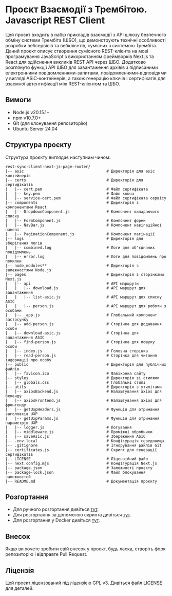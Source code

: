 # Проєкт Взаємодії з Трембітою. Javascript REST Client

Цей проєкт входить в набір прикладів взаємодії з API шлюзу безпечного обміну
системи Трембіта (ШБО), що демонструють технічні особливості розробки
вебсервісів та вебклієнтів, сумісних з системою Трембіта. Даний проєкт описує
створення сумісного REST-клієнта на мові програмування JavaScript з
використанням фреймворків Next.js та React для здійснення викликів REST API
через ШБО. Додатково розглянуто функції API ШБО для завантаження архівів з
підписаними електронними повідомленнями-запитами, повідомленнями-відповідями у
вигляді ASiC-контейнерів, а також генерацію ключів і сертифікатів для взаємної
автентифікації між REST-клієнтом та ШБО.


## Вимоги
- Node.js v20.15.1+
- npm v10.7.0+
- Git (для клонування репозиторію)
- Ubuntu Server 24.04

## Структура проєкту

Структура проєкту виглядає наступним чином:

```
rest-sync-client-next-js-page-router/
|-- asic                                    # Директорія для asic контейнерів
|-- certs                                   # Директорія для сертифікатів
|   |-- cert.pem                            # Файл сертифіката
|   |-- key.pem                             # Файл ключа
|   |-- service-cert.pem                    # Файл сертифіката сервісу
|-- components                              # Директорія з компонентами React
|   |-- DropdownComponent.js                # Компонент випадаючого списку
|   |-- FormComponent.js                    # Компонент форми
|   |-- NavBar.js                           # Компонент навігаційної панелі
|   |-- PaginationComponent.js              # Компонент пагінації
|-- logs                                    # Директорія для зберігання логів
|   |-- combined.log                        # Логи для об'єднаних повідомлень
|   |-- error.log                           # Логи для повідомлень про помилки
|-- node_modules**                          # Директорія з залежностями Node.js
|-- pages                                   # Директорія з сторінками Next.js
|   |-- api                                 # API маршрути
|   |   |-- download.js                     # API маршрут для завантаження
|   |   |-- list-asic.js                    # API маршрут для списку ASIC
|   |   |-- person.js                       # API маршрут для роботи з особами
|   |-- _app.js                             # Глобальний компонент застосунку
|   |-- add-person.js                       # Сторінка для додавання особи
|   |-- download-asic.js                    # Сторінка для завантаження ASIC
|   |-- find-person.js                      # Сторінка для пошуку особи
|   |-- index.js                            # Головна сторінка
|   |-- read-person.js                      # Сторінка для читання інформації про особу
|-- public                                  # Директорія для публічних файлів
|   |-- favicon.ico                         # Фавіконка сайту
|-- styles                                  # Директорія зі стилями
|   |-- globals.css                         # Глобальні стилі
|-- utils                                   # Директорія з утилітами
|   |-- axiosBackend.js                     # Налаштування axios для бекенду
|   |-- axiosFrontend.js                    # Налаштування axios для фронтенду
|   |-- getUxpHeaders.js                    # Функція для отримання заголовків UXP
|   |-- getUxpParams.js                     # Функція для отримання параметрів UXP
|   |-- logger.js                           # Логування
|   |-- middleware.js                       # Проміжні обробники
|   |-- saveAsic.js                         # Збереження ASIC
|-- .env.local                              # Конфігурація середовища
|-- .gitignore                              # Ігнорування файлів Git
|-- certificates.js                         # Скрипт для генерації сертифікатів
|-- LICENSE                                 # Ліцензійний файл
|-- next.config.mjs                         # Конфігурація Next.js
|-- package.json                            # Залежності проєкту
|-- package-lock.json                       # Файл блокування залежностей
|-- README.md                               # Документація проєкту
```

## Розгортання

- Для ручного розгортання дивіться [тут](./docs/manual_installation.md).
- Для розгортання за допомогою скрипта дивіться [тут](./docs/script_installation.md).
- Для розгортання у Docker дивіться [тут](./docs/docker_installation.md).

## Внесок

Якщо ви хочете зробити свій внесок у проєкт, будь ласка, створіть форк репозиторію і відправте Pull Request.

## Ліцензія

Цей проєкт ліцензований під ліцензією GPL v3. Дивіться файл [LICENSE](LICENSE) для деталей.
